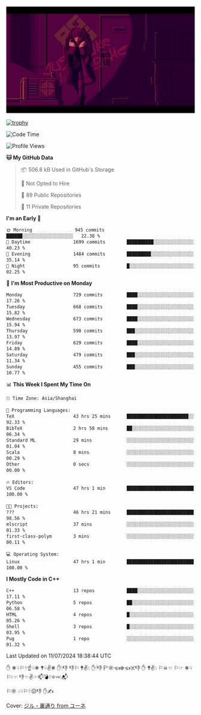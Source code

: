 ![](imgs/main.png)

[![trophy](https://github-profile-trophy.vercel.app/?username=NeilKleistGao&theme=dracula)](https://github.com/ryo-ma/github-profile-trophy)

<!--START_SECTION:waka-->
![Code Time](http://img.shields.io/badge/Code%20Time-1%2C188%20hrs%2049%20mins-blue)

![Profile Views](http://img.shields.io/badge/Profile%20Views-0-blue)

**🐱 My GitHub Data** 

> 📦 506.8 kB Used in GitHub's Storage 
 > 
> 🚫 Not Opted to Hire
 > 
> 📜 89 Public Repositories 
 > 
> 🔑 11 Private Repositories 
 > 
**I'm an Early 🐤** 

```text
🌞 Morning                945 commits         ██████░░░░░░░░░░░░░░░░░░░   22.38 % 
🌆 Daytime                1699 commits        ██████████░░░░░░░░░░░░░░░   40.23 % 
🌃 Evening                1484 commits        █████████░░░░░░░░░░░░░░░░   35.14 % 
🌙 Night                  95 commits          █░░░░░░░░░░░░░░░░░░░░░░░░   02.25 % 
```
📅 **I'm Most Productive on Monday** 

```text
Monday                   729 commits         ████░░░░░░░░░░░░░░░░░░░░░   17.26 % 
Tuesday                  668 commits         ████░░░░░░░░░░░░░░░░░░░░░   15.82 % 
Wednesday                673 commits         ████░░░░░░░░░░░░░░░░░░░░░   15.94 % 
Thursday                 590 commits         ███░░░░░░░░░░░░░░░░░░░░░░   13.97 % 
Friday                   629 commits         ████░░░░░░░░░░░░░░░░░░░░░   14.89 % 
Saturday                 479 commits         ███░░░░░░░░░░░░░░░░░░░░░░   11.34 % 
Sunday                   455 commits         ███░░░░░░░░░░░░░░░░░░░░░░   10.77 % 
```


📊 **This Week I Spent My Time On** 

```text
🕑︎ Time Zone: Asia/Shanghai

💬 Programming Languages: 
TeX                      43 hrs 25 mins      ███████████████████████░░   92.33 % 
BibTeX                   2 hrs 58 mins       ██░░░░░░░░░░░░░░░░░░░░░░░   06.34 % 
Standard ML              29 mins             ░░░░░░░░░░░░░░░░░░░░░░░░░   01.04 % 
Scala                    8 mins              ░░░░░░░░░░░░░░░░░░░░░░░░░   00.29 % 
Other                    0 secs              ░░░░░░░░░░░░░░░░░░░░░░░░░   00.00 % 

🔥 Editors: 
VS Code                  47 hrs 1 min        █████████████████████████   100.00 % 

🐱‍💻 Projects: 
???                      46 hrs 21 mins      █████████████████████████   98.56 % 
mlscript                 37 mins             ░░░░░░░░░░░░░░░░░░░░░░░░░   01.33 % 
first-class-polym        3 mins              ░░░░░░░░░░░░░░░░░░░░░░░░░   00.11 % 

💻 Operating System: 
Linux                    47 hrs 1 min        █████████████████████████   100.00 % 
```

**I Mostly Code in C++** 

```text
C++                      13 repos            ████░░░░░░░░░░░░░░░░░░░░░   17.11 % 
Python                   5 repos             ██░░░░░░░░░░░░░░░░░░░░░░░   06.58 % 
HTML                     4 repos             █░░░░░░░░░░░░░░░░░░░░░░░░   05.26 % 
Shell                    3 repos             █░░░░░░░░░░░░░░░░░░░░░░░░   03.95 % 
Pug                      1 repo              ░░░░░░░░░░░░░░░░░░░░░░░░░   01.32 % 
```




 Last Updated on 11/07/2024 18:38:44 UTC
<!--END_SECTION:waka-->

✋ ❄☟⚐🕆☝☟❄ 🕈☟✌❄ ✋🕯👎 👎⚐ 🕈✌💧 ✋🕯👎 🏱☼☜❄☜☠👎 ✋ 🕈✌💧 ⚐☠☜ ⚐☞ ❄☟⚐💧☜ 👎☜✌☞📫💣🕆❄☜💧📬

⚐☼ 💧☟⚐🕆☹👎 ✋✍

Cover: [ジル・裏通り from ユーネ](https://www.pixiv.net/artworks/62127066)
